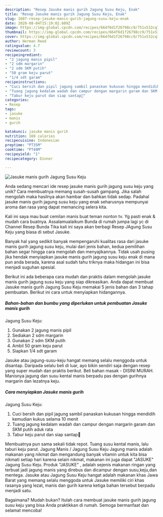 ```yaml
---
description: "Resep Jasuke manis gurih Jagung Susu Keju, Enak"
title: "Resep Jasuke manis gurih Jagung Susu Keju, Enak"
slug: 1607-resep-jasuke-manis-gurih-jagung-susu-keju-enak
date: 2020-08-04T15:19:02.609Z
image: https://img-global.cpcdn.com/recipes/664f6d1f26798cc9/751x532cq70/jasuke-manis-gurih-jagung-susu-keju-foto-resep-utama.jpg
thumbnail: https://img-global.cpcdn.com/recipes/664f6d1f26798cc9/751x532cq70/jasuke-manis-gurih-jagung-susu-keju-foto-resep-utama.jpg
cover: https://img-global.cpcdn.com/recipes/664f6d1f26798cc9/751x532cq70/jasuke-manis-gurih-jagung-susu-keju-foto-resep-utama.jpg
author: Herman Reed
ratingvalue: 4.7
reviewcount: 3
recipeingredient:
- "2 jagung manis pipil"
- "2 sdm margarin"
- "2 sdm SKM putih"
- "50 gram keju parut"
- "1/4 sdt garam"
recipeinstructions:
- "Cuci bersih dan pipil jagung sambil panaskan kukusan hingga mendidih kemudian kukus selama 10 menit"
- "Tuang jagung kedalam wadah dan campur dengan margarin garam dan SKM putih aduk rata"
- "Tabur keju parut dan siap santap🤤"
categories:
- Resep
tags:
- jasuke
- manis
- gurih

katakunci: jasuke manis gurih 
nutrition: 169 calories
recipecuisine: Indonesian
preptime: "PT35M"
cooktime: "PT40M"
recipeyield: "1"
recipecategory: Dinner

---
```



![Jasuke manis gurih
Jagung Susu Keju](https://img-global.cpcdn.com/recipes/664f6d1f26798cc9/751x532cq70/jasuke-manis-gurih-jagung-susu-keju-foto-resep-utama.jpg)

Anda sedang mencari ide resep jasuke manis gurih
jagung susu keju yang unik? Cara membuatnya memang susah-susah gampang. Jika salah mengolah maka hasilnya akan hambar dan bahkan tidak sedap. Padahal jasuke manis gurih
jagung susu keju yang enak seharusnya mempunyai aroma dan rasa yang dapat memancing selera kita.

Kali ini saya mau buat cemilan manis buat teman nonton tv. Yg pasti enak &amp; mudah cara buatnya. Assalamualaikum Bunda di rumah jumpa lagi yc di Channel Resep Bunda Tika kali ini saya akan berbagi Resep JAgung Susu Keju yang biasa di sebut Jasuke.

Banyak hal yang sedikit banyak mempengaruhi kualitas rasa dari jasuke manis gurih
jagung susu keju, mulai dari jenis bahan, kedua pemilihan bahan segar hingga cara mengolah dan menyajikannya. Tidak usah pusing jika hendak menyiapkan jasuke manis gurih
jagung susu keju enak di mana pun anda berada, karena asal sudah tahu triknya maka hidangan ini bisa menjadi suguhan spesial.


Berikut ini ada beberapa cara mudah dan praktis dalam mengolah jasuke manis gurih
jagung susu keju yang siap dikreasikan. Anda dapat membuat Jasuke manis gurih
Jagung Susu Keju memakai 5 jenis bahan dan 3 tahap pembuatan. Berikut ini cara untuk menyiapkan hidangannya.

<!--inarticleads1-->

##### Bahan-bahan dan bumbu yang diperlukan untuk pembuatan Jasuke manis gurih
Jagung Susu Keju:

1. Gunakan 2 jagung manis pipil
1. Sediakan 2 sdm margarin
1. Gunakan 2 sdm SKM putih
1. Ambil 50 gram keju parut
1. Siapkan 1/4 sdt garam


Jasuke atau jagung-susu-keju hangat memang selalu menggoda untuk disantap. Daripada selalu beli di luar, ayo bikin sendiri saja dengan resep yang super mudah dan praktis berikut. Beli bahan masak - DISINI MURAH. Manisnya jagung dan susu kental manis berpadu pas dengan gurihnya margarin dan lezatnya keju. 

<!--inarticleads2-->

##### Cara menyiapkan Jasuke manis gurih
Jagung Susu Keju:

1. Cuci bersih dan pipil jagung sambil panaskan kukusan hingga mendidih kemudian kukus selama 10 menit
1. Tuang jagung kedalam wadah dan campur dengan margarin garam dan SKM putih aduk rata
1. Tabur keju parut dan siap santap🤤


Membuatnya pun sama sekali tidak repot. Tuang susu kental manis, lalu taburi keju parut. Jagung Manis / Jagung Susu Keju Jagung manis adalah makanan yang nikmat dan mengandung banyak vitamin untuk kita bisa nikmati setiap hari karena selain nikmat, makanan ini juga dapat &#34;JASUKE&#34; Jagung Susu Keju. Produk &#34;JASUKE&#34; , adalah sejenis makanan ringan yang terbuat jadi jagung manis yang direbus dan dicampur dengan susu,keju,dan mentega. Jasuke atau Jagung Susu Keju hangat adalah makanan khas Jawa Barat yang memang selalu menggoda untuk Jasuke memiliki ciri khas rasanya yang lezat, manis dan gurih karena ketiga bahan tersebut berpadu menjadi satu. 

Bagaimana? Mudah bukan? Itulah cara membuat jasuke manis gurih
jagung susu keju yang bisa Anda praktikkan di rumah. Semoga bermanfaat dan selamat mencoba!
